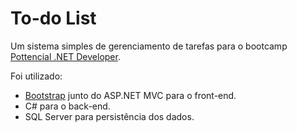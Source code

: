 # To-do List
Um sistema simples de gerenciamento de tarefas para o bootcamp [Pottencial .NET Developer](https://web.dio.me/track/pottencial-net-developer).

Foi utilizado:
- [Bootstrap](https://getbootstrap.com/) junto do ASP.NET MVC para o front-end.
- C# para o back-end.
- SQL Server para persistência dos dados.
